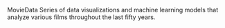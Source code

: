 MovieData
Series of data visualizations and machine learning models that analyze various films throughout the last fifty years.
